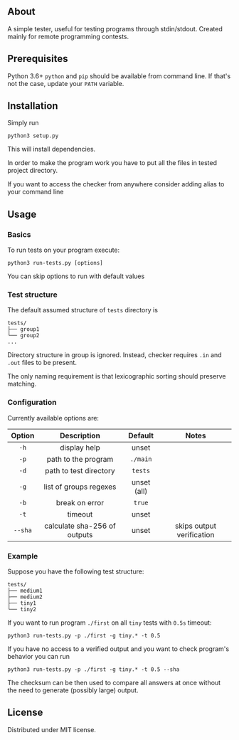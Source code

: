 ## About
A simple tester, useful for testing programs through stdin/stdout.
Created mainly for remote programming contests.

## Prerequisites
Python 3.6+ 
`python` and `pip` should be available from command line.
If that's not the case, update your `PATH` variable.

## Installation

Simply run 
```
python3 setup.py
```
This will install dependencies. 

In order to make the program work you have to put all the files in tested project directory.

If you want to access the checker from anywhere consider adding alias to your command line

## Usage

### Basics
To run tests on your program execute:
```
python3 run-tests.py [options]
```
You can skip options to run with default values

### Test structure
The default assumed structure of `tests` directory is
```
tests/
├── group1
└── group2
...
```
Directory structure in group is ignored.
Instead, checker requires `.in` and `.out` files to be present.

The only naming requirement is that lexicographic sorting should preserve matching.

### Configuration
Currently available options are:

| Option  | Description                  | Default     | Notes |
|:-------:|:----------------------------:|:-----------:|:---:|
| `-h`    | display help                 | unset       | |
| `-p`    | path to the program          | `./main`    | |
| `-d`    | path to test directory       | `tests`     | | 
| `-g`    | list of groups regexes       | unset (all) | |
| `-b`    | break on error               | `true`      | |
| `-t`    | timeout                      | unset       | |
| `--sha` | calculate sha-256 of outputs | unset       | skips output verification |

### Example
Suppose you have the following test structure:
```
tests/
├── medium1
├── medium2
├── tiny1
└── tiny2
```
If you want to run program `./first` on all `tiny` tests with `0.5s` timeout:
```
python3 run-tests.py -p ./first -g tiny.* -t 0.5
```
If you have no access to a verified output and you want to check program's behavior
you can run
```
python3 run-tests.py -p ./first -g tiny.* -t 0.5 --sha
```
The checksum can be then used to compare all answers at once without the need to generate (possibly large) output.

## License
Distributed under MIT license.

